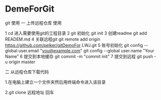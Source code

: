# DemeForGit

git 使用
一  上传远程仓库 使用 

1 cd 进入需要使用git的工程目录
2 git 初始化      git init
3 创建readme      git add READEM.md
4 关联远程git      git remote add origin https://github.com/pelker/gitDemoFor LWJ.git
5 账号初始化        git config --global user.email "you@example.com"
                  git config --global user.name "Your Name"
6 提交到本地缓存     git commit -m "commit init"
7 提交到远程        git push -u origin master

二 从远程仓库下载代码

1.在电脑上建立一个文件夹然后用终端命令进入该目录

2.git clone 远程地址 回车
